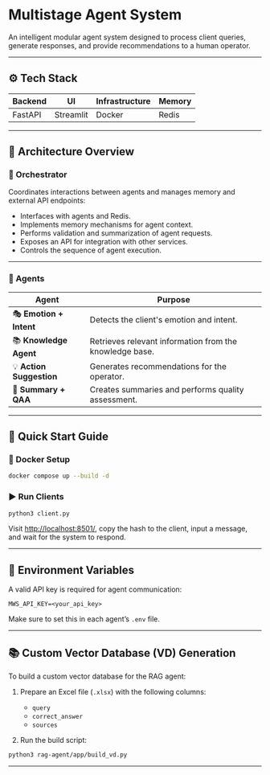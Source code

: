 
# Multistage Agent System

An intelligent modular agent system designed to process client queries, generate responses, and provide recommendations to a human operator.

---

## ⚙️ Tech Stack

| Backend  | UI       | Infrastructure | Memory |
|----------|----------|----------------|--------|
| FastAPI  | Streamlit| Docker         | Redis  |

---

## 🧩 Architecture Overview

### 🧠 Orchestrator

Coordinates interactions between agents and manages memory and external API endpoints:

- Interfaces with agents and Redis.
- Implements memory mechanisms for agent context.
- Performs validation and summarization of agent requests.
- Exposes an API for integration with other services.
- Controls the sequence of agent execution.

---

### 🤖 Agents

| Agent               | Purpose |
|---------------------|---------|
| 🎭 **Emotion + Intent** | Detects the client's emotion and intent. |
| 📚 **Knowledge Agent** | Retrieves relevant information from the knowledge base. |
| 💡 **Action Suggestion** | Generates recommendations for the operator. |
| 🧾 **Summary + QAA** | Creates summaries and performs quality assessment. |

---

## 🚀 Quick Start Guide

### 🐳 Docker Setup
```bash
docker compose up --build -d
```

### ▶️ Run Clients
```bash
python3 client.py 
```
Visit [http://localhost:8501/](http://localhost:8501/), copy the hash to the client, input a message, and wait for the system to respond.

---

## 🔐 Environment Variables

A valid API key is required for agent communication:

```
MWS_API_KEY=<your_api_key>
```

Make sure to set this in each agent’s `.env` file.

---

## 📚 Custom Vector Database (VD) Generation

To build a custom vector database for the RAG agent:

1. Prepare an Excel file (`.xlsx`) with the following columns:
   - `query`
   - `correct_answer`
   - `sources`

2. Run the build script:
```bash
python3 rag-agent/app/build_vd.py
```

---

